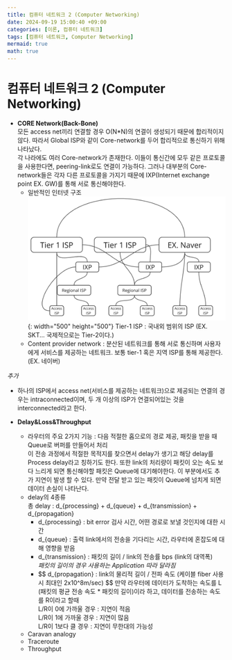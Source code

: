 ```yaml
---
title: 컴퓨터 네트워크 2 (Computer Networking)
date: 2024-09-19 15:00:40 +09:00
categories: [이론, 컴퓨터 네트워크]
tags: [컴퓨터 네트워크, Computer Networking]
mermaid: true
math: true
---
```


# 컴퓨터 네트워크 2 (Computer Networking)   

- **CORE Network(Back-Bone)**   
모든 access net끼리 연결할 경우 O(N*N)의 연결이 생성되기 때문에 합리적이지않다. 따라서 Global ISP와 같이 Core-network를 두어 합리적으로 통신하기 위해 나타났다.   
각 나라에도 여러 Core-network가 존재한다. 이들이 통신간에 모두 같은 프로토콜을 사용한다면, peering-link로도 연결이 가능하다. 그러나 대부분의 Core-network들은 각자 다른 프로토콜을 가지기 때문에 IXP(Internet exchange point EX. GW)를 통해 서로 통신해야한다.   
   - 일반적인 인터넷 구조   
      ![Desktop View](/assets/img/internet-st.png){: width="500" height="500"}
      Tier-1 ISP : 국내외 범위의 ISP (EX. SKT... 국제적으로는 Tier-2이다.)   
   - Content provider network : 분산된 네트워크를 통해 서로 통신하며 사용자에게 서비스를 제공하는 네트워크. 보통 tier-1 혹은 지역 ISP를 통해 제공한다. (EX. 네이버)   

*추가*   
   - 하나의 ISP에서 access net(서비스를 제공하는 네트워크)으로 제공되는 연결의 경우는 intraconnected이며, 두 개 이상의 ISP가 연결되어있는 것을 interconnected라고 한다.   

- **Delay&Loss&Throughput**   
   - 라우터의 주요 2가지 기능 : 다음 적절한 홉으로의 경로 제공, 패킷을 받을 때 Queue로 버퍼를 만들어서 처리   
      이 전송 과정에서 적절한 목적지를 찾으면서 delay가 생기고 해당 delay를 Process delay라고 칭하기도 한다. 또한 link의 처리량이 패킷이 오는 속도 보다 느리게 되면 통신해야할 패킷은 Queue에 대기해야한다. 이 부분에서도 추가 지연이 발생 할 수 있다. 만약 전달 받고 있는 패킷이 Queue에 넘치게 되면 데이터 손실이 나타난다.   
   - delay의 4종류   
      총 delay : d_{processing} + d_{queue} + d_{transmission} + d_{propagation}   
      - d_{processing} : bit error 검사 시간, 어떤 경로로 보낼 것인지에 대한 시간   
      - d_{queue} : 출력 link에서의 전송을 기다리는 시간, 라우터에 혼잡도에 대해 영향을 받음   
      - d_{transmission} : 패킷의 길이 / link의 전송률 bps (link의 대역폭)   
         *패킷의 길이의 경우 사용하는 Application 따라 달라짐*   
      - \$$ d_{propagation} : link의 물리적 길이 / 전파 속도 (케이블 fiber 사용 시 최대인 2x10^8m/sec) $$
      만약 라우터에 데이터가 도착하는 속도를 L (패킷의 평균 전송 속도 * 패킷의 길이)이라 하고, 데이터를 전송하는 속도를 R이라고 할때   
         L/R이 0에 가까울 경우 : 지연이 적음   
         L/R이 1에 가까울 경우 : 지연이 많음   
         L/R이 1보다 클 경우 : 지연이 무한대의 가능성   
   - Caravan analogy   
   - Traceroute   
   - Throughput   

      

